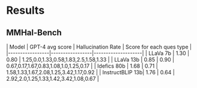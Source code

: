 # Results

## MMHal-Bench

| Model           | GPT-4 avg score | Hallucination Rate | Score for each ques type |
|-----------------|-----------------|--------------------|
| LLaVa 7b        | 1.30            | 0.80               | 1.25,0.0,1.33,0.58,1.83,2.5,1.58,1.33 |
| LLaVa 13b       | 0.85            | 0.90               | 0.67,0.17,1.67,0.83,1.08,1.0,1.25,0.17 |
| Idefics 80b     | 1.68            | 0.71               | 1.58,1.33,1.67,2.08,1.25,3.42,1.17,0.92 |
| InstructBLIP 13b| 1.76            | 0.64               | 2.92,2.0,1.25,1.33,1.42,3.42,1.08,0.67 |